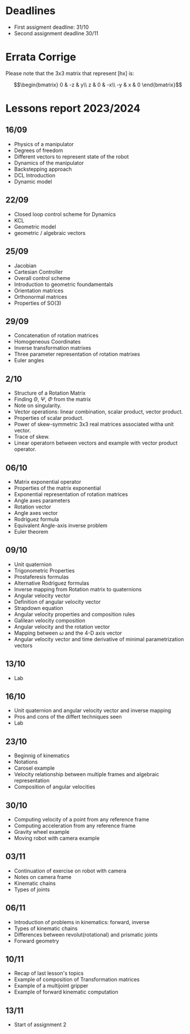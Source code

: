 # Deadlines
- First assigment deadline: 31/10
- Second assignment deadline 30/11
# Errata Corrige
Please note that the 3x3 matrix that represent [hx] is:
```math
\begin{bmatrix}
0 & -z & y\\
z & 0 & -x\\
-y & x & 0
\end{bmatrix}
```
# Lessons report 2023/2024
## 16/09
- Physics of a manipulator
- Degrees of freedom
- Different vectors to represent state of the robot
- Dynamics of the manipulator
- Backstepping approach
- DCL Introduction
- Dynamic model
## 22/09
- Closed loop control scheme for Dynamics
- KCL
- Geometric model
- geometric / algebraic vectors
## 25/09
- Jacobian
- Cartesian Controller
- Overall control scheme
- Introduction to geometric foundamentals
- Orientation matrices
- Orthonormal matrices
- Properties of SO(3)
## 29/09
- Concatenation of rotation matrices
- Homogeneous Coordinates
- Inverse transformation matrixes
- Three parameter representation of rotation matrixes
- Euler angles
## 2/10
- Structure of a Rotation Matrix
- Finding $\Theta$, $\Psi$, $\Phi$ from the matrix
- Note on singularity.
- Vector operations: linear combination, scalar product, vector product.
- Properties of scalar product.
- Power of skew-symmetric 3x3 real matrices associated witha unit vector.
- Trace of skew.
- Linear operatorn between vectors and example with vector product operator.
## 06/10
- Matrix exponential operator
- Properties of the matrix exponential
- Exponential representation of rotation matrices
- Angle axes parameters
- Rotation vector
- Angle axes vector
- Rodriguez formula
- Equivalent Angle-axis inverse problem
- Euler theorem
## 09/10
- Unit quaternion
- Trigonometric Properties
- Prostaferesis formulas
- Alternative Rodriguez formulas
- Inverse mapping from Rotation matrix to quaternions
- Angular velocity vector
- Definition of angular velocity vector
- Strapdown equation
- Angular velocity properties and composition rules
- Galilean velocity composition
- Angular velocity and the rotation vector
- Mapping between $\omega$ and the 4-D axis vector
- Angular velocity vector and time derivative of minimal parametrization vectors

## 13/10
- Lab

## 16/10
- Unit quaternion and angular velocity vector and inverse mapping
- Pros and cons of the differt techniques seen
- Lab

## 23/10
- Beginnig of kinematics
- Notations
- Carosel example
- Velocity relationship between multiple frames and algebraic representation
- Composition of angular velocities

## 30/10
- Computing velocity of a point from any reference frame
- Computing acceleration from any reference frame
- Gravity wheel example
- Moving robot with camera example

## 03/11
- Continuation of exercise on robot with camera
- Notes on camera frame
- Kinematic chains
- Types of joints

## 06/11
- Introduction of problems in kinematics: forward, inverse
- Types of kinematic chains
- Differences between revolut(rotational) and prismatic joints
- Forward geometry

## 10/11
- Recap of last lesson's topics
- Example of composition of Transformation matrices
- Example of a multijoint gripper
- Example of forward kinematic computation

## 13/11
- Start of assignment 2
